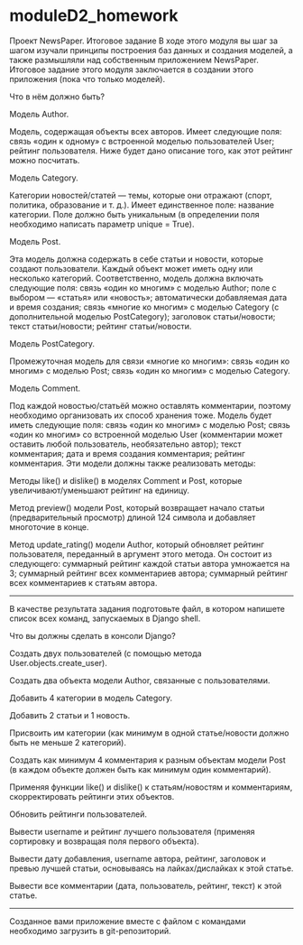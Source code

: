 # moduleD2_homework

Проект NewsPaper. Итоговое задание
В ходе этого модуля вы шаг за шагом изучали принципы построения баз данных и создания моделей, а также размышляли над собственным приложением NewsPaper. 
Итоговое задание этого модуля заключается в создании этого приложения (пока что только моделей).

Что в нём должно быть?

Модель Author.

Модель, содержащая объекты всех авторов.
Имеет следующие поля:
cвязь «один к одному» с встроенной моделью пользователей User;
рейтинг пользователя. Ниже будет дано описание того, как этот рейтинг можно посчитать.

Модель Category.

Категории новостей/статей — темы, которые они отражают (спорт, политика, образование и т. д.). Имеет единственное поле: название категории. 
Поле должно быть уникальным (в определении поля необходимо написать параметр unique = True).

Модель Post.

Эта модель должна содержать в себе статьи и новости, которые создают пользователи. Каждый объект может иметь одну или несколько категорий.
Соответственно, модель должна включать следующие поля:
связь «один ко многим» с моделью Author;
поле с выбором — «статья» или «новость»;
автоматически добавляемая дата и время создания;
связь «многие ко многим» с моделью Category (с дополнительной моделью PostCategory);
заголовок статьи/новости;
текст статьи/новости;
рейтинг статьи/новости.

Модель PostCategory.

Промежуточная модель для связи «многие ко многим»:
связь «один ко многим» с моделью Post;
связь «один ко многим» с моделью Category.

Модель Comment.

Под каждой новостью/статьёй можно оставлять комментарии, поэтому необходимо организовать их способ хранения тоже.
Модель будет иметь следующие поля:
связь «один ко многим» с моделью Post;
связь «один ко многим» со встроенной моделью User (комментарии может оставить любой пользователь, необязательно автор);
текст комментария;
дата и время создания комментария;
рейтинг комментария.
Эти модели должны также реализовать методы:

Методы like() и dislike() в моделях Comment и Post, которые увеличивают/уменьшают рейтинг на единицу.

Метод preview() модели Post, который возвращает начало статьи (предварительный просмотр) длиной 124 символа и добавляет многоточие в конце.

Метод update_rating() модели Author, который обновляет рейтинг пользователя, переданный в аргумент этого метода.
Он состоит из следующего:
суммарный рейтинг каждой статьи автора умножается на 3;
суммарный рейтинг всех комментариев автора;
суммарный рейтинг всех комментариев к статьям автора.

***
В качестве результата задания подготовьте файл, в котором напишете список всех команд, запускаемых в Django shell.

Что вы должны сделать в консоли Django?

Создать двух пользователей (с помощью метода User.objects.create_user).

Создать два объекта модели Author, связанные с пользователями.

Добавить 4 категории в модель Category.

Добавить 2 статьи и 1 новость.

Присвоить им категории (как минимум в одной статье/новости должно быть не меньше 2 категорий).

Создать как минимум 4 комментария к разным объектам модели Post (в каждом объекте должен быть как минимум один комментарий).

Применяя функции like() и dislike() к статьям/новостям и комментариям, скорректировать рейтинги этих объектов.

Обновить рейтинги пользователей.

Вывести username и рейтинг лучшего пользователя (применяя сортировку и возвращая поля первого объекта).

Вывести дату добавления, username автора, рейтинг, заголовок и превью лучшей статьи, основываясь на лайках/дислайках к этой статье.

Вывести все комментарии (дата, пользователь, рейтинг, текст) к этой статье.
***
Созданное вами приложение вместе с файлом с командами необходимо загрузить в git-репозиторий.

